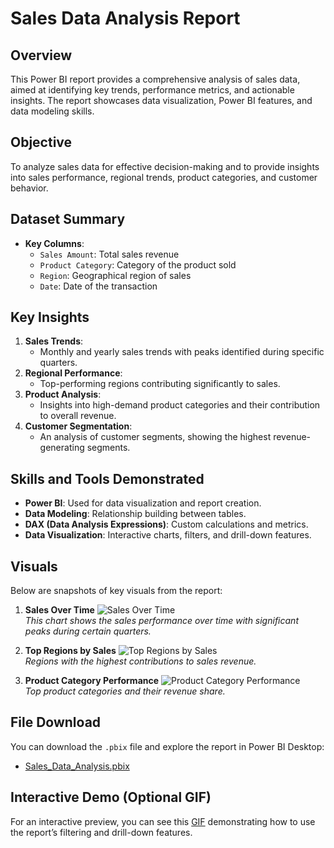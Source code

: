 
# Sales Data Analysis Report

## Overview
This Power BI report provides a comprehensive analysis of sales data, aimed at identifying key trends, performance metrics, and actionable insights. The report showcases data visualization, Power BI features, and data modeling skills.

## Objective
To analyze sales data for effective decision-making and to provide insights into sales performance, regional trends, product categories, and customer behavior.

## Dataset Summary
- **Key Columns**:
  - `Sales Amount`: Total sales revenue
  - `Product Category`: Category of the product sold
  - `Region`: Geographical region of sales
  - `Date`: Date of the transaction

## Key Insights
1. **Sales Trends**:
   - Monthly and yearly sales trends with peaks identified during specific quarters.
2. **Regional Performance**:
   - Top-performing regions contributing significantly to sales.
3. **Product Analysis**:
   - Insights into high-demand product categories and their contribution to overall revenue.
4. **Customer Segmentation**:
   - An analysis of customer segments, showing the highest revenue-generating segments.

## Skills and Tools Demonstrated
- **Power BI**: Used for data visualization and report creation.
- **Data Modeling**: Relationship building between tables.
- **DAX (Data Analysis Expressions)**: Custom calculations and metrics.
- **Data Visualization**: Interactive charts, filters, and drill-down features.

## Visuals
Below are snapshots of key visuals from the report:

1. **Sales Over Time**
   ![Sales Over Time](images/sales_over_time.png)  
   _This chart shows the sales performance over time with significant peaks during certain quarters._

2. **Top Regions by Sales**
   ![Top Regions by Sales](images/top_regions.png)  
   _Regions with the highest contributions to sales revenue._

3. **Product Category Performance**
   ![Product Category Performance](images/product_category.png)  
   _Top product categories and their revenue share._

## File Download
You can download the `.pbix` file and explore the report in Power BI Desktop:
- [Sales_Data_Analysis.pbix](Sales_Data_Analysis.pbix)

## Interactive Demo (Optional GIF)
For an interactive preview, you can see this [GIF](link-to-GIF) demonstrating how to use the report’s filtering and drill-down features.
